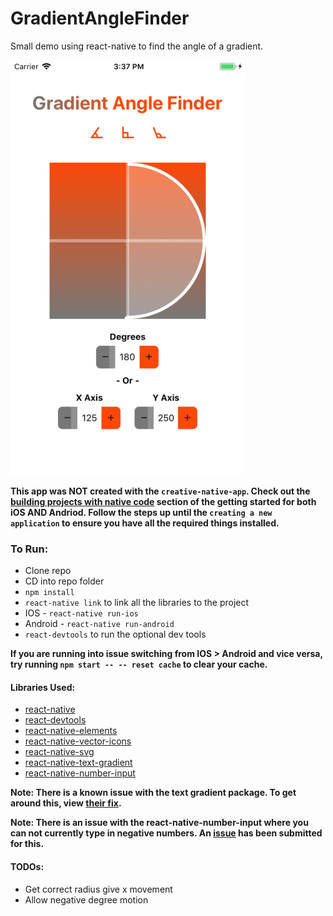 # GradientAngleFinder

Small demo using react-native to find the angle of a gradient.

![IOS Screengrab](src/assets/gradient_sh.png)

**This app was NOT created with the `creative-native-app`. Check out the [building projects with native code](https://facebook.github.io/react-native/docs/getting-started.html) section of the getting started for both iOS AND Andriod. Follow the steps up until the `creating a new application` to ensure you have all the required things installed.**

### To Run:
* Clone repo
* CD into repo folder
* `npm install`
* `react-native link` to link all the libraries to the project
* IOS - `react-native run-ios`
* Android - `react-native run-android`
* `react-devtools` to run the optional dev tools


**If you are running into issue switching from IOS > Android and vice versa, try running `npm start -- -- reset cache` to clear your cache.**

#### Libraries Used:
* [react-native](https://facebook.github.io/react-native/)
* [react-devtools](https://github.com/facebook/react-devtools/tree/master/packages/react-devtools)
* [react-native-elements](https://react-native-training.github.io/react-native-elements/)
* [react-native-vector-icons](https://github.com/oblador/react-native-vector-icons)
* [react-native-svg](https://github.com/react-native-community/react-native-svg)
* [react-native-text-gradient](https://github.com/iyegoroff/react-native-text-gradient)
* [react-native-number-input](https://github.com/himelbrand/react-native-numeric-input)


**Note: There is a known issue with the text gradient package. To get around this, view [their fix](https://github.com/iyegoroff/react-native-text-gradient#usage-with-rn--0560).**

**Note: There is an issue with the react-native-number-input where you can not currently type in negative numbers. An [issue](https://github.com/himelbrand/react-native-numeric-input/issues/8) has been submitted for this.**

#### TODOs:
* Get correct radius give x movement
* Allow negative degree motion

